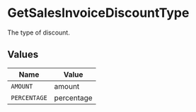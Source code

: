 # GetSalesInvoiceDiscountType

The type of discount.


## Values

| Name         | Value        |
| ------------ | ------------ |
| `AMOUNT`     | amount       |
| `PERCENTAGE` | percentage   |